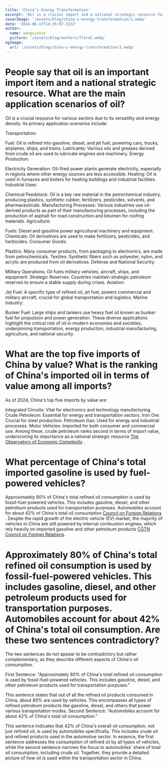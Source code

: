 ```yaml
---
title: 'China’s Energy Transformation'
excerpt: 'Oil is a crucial import and a national strategic resource for China. This article explores the main application scenarios of oil and highlights the significant role automobiles play in its consumption. Specifically, automobiles account for approximately 42% of China’s total oil consumption, which includes both crude and refined products. Given this substantial share, a comprehensive switch to electric vehicles (EVs) in the automotive industry is pivotal to China’s energy transition strategy. This shift is not only vital for reducing dependence on imported oil but also aligns with China’s goals for achieving peak carbon emissions and carbon neutrality in the coming decades​ (Council on Foreign Relations)​​ (CGTN)​.'
coverImage: '/assets/blog/china-s-energy-transformation/1.webp'
date: '2024-06-17T14:35:07.322Z'
author:
  name: wangxinxin
  picture: '/assets/blog/authors/floral.webp'
ogImage:
  url: '/assets/blog/china-s-energy-transformation/1.webp'
---
```


# People say that oil is an important import item and a national strategic resource. What are the main application scenarios of oil?

Oil is a crucial resource for various sectors due to its versatility and energy density. Its primary application scenarios include:

Transportation:

Fuel: Oil is refined into gasoline, diesel, and jet fuel, powering cars, trucks, airplanes, ships, and trains.
Lubricants: Various oils and greases derived from crude oil are used to lubricate engines and machinery.
Energy Production:

Electricity Generation: Oil-fired power plants generate electricity, especially in regions where other energy sources are less accessible.
Heating: Oil is used in furnaces and boilers for heating buildings and industrial facilities.
Industrial Uses:

Chemical Feedstock: Oil is a key raw material in the petrochemical industry, producing plastics, synthetic rubber, fertilizers, pesticides, solvents, and pharmaceuticals.
Manufacturing Processes: Various industries use oil-derived products as part of their manufacturing processes, including the production of asphalt for road construction and bitumen for roofing materials.
Agriculture:

Fuels: Diesel and gasoline power agricultural machinery and equipment.
Chemicals: Oil derivatives are used to make fertilizers, pesticides, and herbicides.
Consumer Goods:

Plastics: Many consumer products, from packaging to electronics, are made from petrochemicals.
Textiles: Synthetic fibers such as polyester, nylon, and acrylic are produced from oil derivatives.
Defense and National Security:

Military Operations: Oil fuels military vehicles, aircraft, ships, and equipment.
Strategic Reserves: Countries maintain strategic petroleum reserves to ensure a stable supply during crises.
Aviation:

Jet Fuel: A specific type of refined oil, jet fuel, powers commercial and military aircraft, crucial for global transportation and logistics.
Marine Industry:

Bunker Fuel: Large ships and tankers use heavy fuel oil known as bunker fuel for propulsion and power generation.
These diverse applications highlight the critical role of oil in modern economies and societies, underpinning transportation, energy production, industrial manufacturing, agriculture, and national security.

# What are the top five imports of China by value? What is the ranking of China's imported oil in terms of value among all imports?

As of 2024, China's top five imports by value are:

Integrated Circuits: Vital for electronics and technology manufacturing.
Crude Petroleum: Essential for energy and transportation sectors.
Iron Ore: Crucial for steel production.
Petroleum Gas: Used for energy and industrial processes.
Motor Vehicles: Imported for both consumer and commercial use.
Among these, crude petroleum ranks second in terms of import value, underscoring its importance as a national strategic resource​ [The Observatory of Economic Complexity](https://oec.world/en/profile/country/chn) .

# What percentage of China's total imported gasoline is used by fuel-powered vehicles?

Approximately 80% of China's total refined oil consumption is used by fossil-fuel-powered vehicles. This includes gasoline, diesel, and other petroleum products used for transportation purposes. Automobiles account for about 42% of China's total oil consumption​ [Council on Foreign Relations](https://www.cfr.org/blog/fossil-fuel-free-plan-phase-out-chinas-icevs)​. Despite the rapid growth of the electric vehicle (EV) market, the majority of vehicles in China are still powered by internal combustion engines, which rely heavily on imported gasoline and other petroleum products​ [CGTN](https://news.cgtn.com/news/2022-03-29/China-s-new-energy-vehicle-industry-Where-are-we-now-and-where-to-go-18N7HvLZqpy/index.html)​​ [Council on Foreign Relations](https://www.cfr.org/blog/fossil-fuel-free-plan-phase-out-chinas-icevs).

# Approximately 80% of China's total refined oil consumption is used by fossil-fuel-powered vehicles. This includes gasoline, diesel, and other petroleum products used for transportation purposes. Automobiles account for about 42% of China's total oil consumption​​. Are these two sentences contradictory?

The two sentences do not appear to be contradictory but rather complementary, as they describe different aspects of China's oil consumption.

First Sentence: "Approximately 80% of China's total refined oil consumption is used by fossil-fuel-powered vehicles. This includes gasoline, diesel, and other petroleum products used for transportation purposes."

This sentence states that out of all the refined oil products consumed in China, about 80% are used by vehicles. This encompasses all types of refined petroleum products like gasoline, diesel, and others that power various transportation modes.
Second Sentence: "Automobiles account for about 42% of China's total oil consumption."

This sentence indicates that 42% of China's overall oil consumption, not just refined oil, is used by automobiles specifically. This includes crude oil and refined products used in the automotive sector.
In essence, the first sentence addresses the consumption of refined oil by all types of vehicles, while the second sentence narrows the focus to automobiles' share of total oil consumption, including crude oil. Together, they provide a detailed picture of how oil is used within the transportation sector in China.
